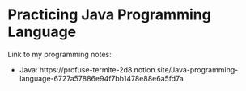 # Practicing Java Programming Language
<p>Link to my programming notes:</p>
<ul>
  <li>Java: https://profuse-termite-2d8.notion.site/Java-programming-language-6727a57886e94f7bb1478e88e6a5fd7a</li>
</ul>
